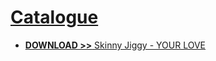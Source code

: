 # <span style="text-decoration: underline">Catalogue</span>

* [**DOWNLOAD >>** Skinny Jiggy - YOUR LOVE](./skinny-jiggy_your-love/view.html)